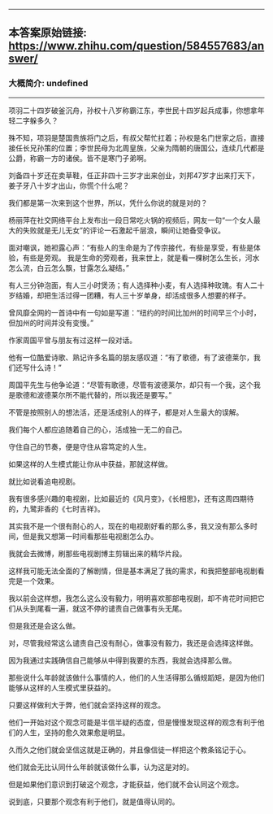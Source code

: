 ----------------------------------------
## 本答案原始链接: https://www.zhihu.com/question/584557683/answer/
### 大概简介: undefined
----------------------------------------
项羽二十四岁破釜沉舟，孙权十八岁称霸江东，李世民十四岁起兵成事，你想拿年轻二字躲多久？

殊不知，项羽是楚国贵族将门之后，有叔父帮忙扛着；孙权是名门世家之后，直接接任长兄孙策的位置；李世民母为北周皇族，父亲为隋朝的唐国公，连续几代都是公爵，称霸一方的诸侯。皆不是寒门子弟啊。

刘备四十岁还在卖草鞋，任正非四十三岁才出来创业，刘邦47岁才出来打天下，姜子牙八十岁才出山，你慌个什么呢？


我们都是第一次来到这个世界，所以，凭什么你说的就是对的？

杨丽萍在社交网络平台上发布出一段日常吃火锅的视频后，网友一句“一个女人最大的失败就是无儿无女”的评论一石激起千层浪，瞬间让她备受争议。

面对嘲讽，她袒露心声：“有些人的生命是为了传宗接代，有些是享受，有些是体验，有些是旁观。
我是生命的旁观者，我来世上，就是看一棵树怎么生长，河水怎么流，白云怎么飘，甘露怎么凝结。”

有人三分钟泡面，有人三小时煲汤；有人选择种小麦，有人选择种玫瑰。有人二十岁结婚，却把生活过得一团糟，有人三十岁单身，却活成很多人想要的样子。

曾风靡全网的一首诗中有一句如是写道：“纽约的时间比加州的时间早三个小时，但加州的时间并没有变慢。”

作家周国平曾与朋友有过这样一段对话。

他有一位酷爱诗歌、熟记许多名篇的朋友感叹道：“有了歌德，有了波德莱尔，我们还写什么诗！”

周国平先生与他争论道：“尽管有歌德，尽管有波德莱尔，却只有一个我，这个我是歌德和波德莱尔所不能代替的，所以我还是要写。”

不管是按照别人的想法活，还是活成别人的样子，都是对人生最大的误解。

我们每个人都应追随着自己的心，活成独一无二的自己。

守住自己的节奏，便是守住从容笃定的人生。



如果这样的人生模式能让你从中获益，那就这样做。

就比如说看追电视剧。

我有很多感兴趣的电视剧，比如最近的《风月变》，《长相思》，还有这周四期待的，九鹭非香的《七时吉祥》。

其实我不是一个很有耐心的人，现在的电视剧好看的那么多，我又没有那么多时间，但是我又想第一时间看那些电视剧怎么办。

我就会去微博，刷那些电视剧博主剪辑出来的精华片段。

这样我可能无法全面的了解剧情，但是基本满足了我的需求，和我把整部电视剧看完是一个效果。

我以前会这样想，我怎么这么没有毅力，明明喜欢那部电视剧，却不肯花时间把它们从头到尾看一遍，就这不停的谴责自己做事有头无尾。

但是我还是会这么做。

对，尽管我经常这么谴责自己没有耐心，做事没有毅力，我还是会选择这样做。

因为我通过实践确信自己能够从中得到我要的东西，我就会选择那么做。

那些说什么年龄就该做什么事情的人，他们的人生活得那么循规蹈矩，是因为他们能够从这样的人生模式里获益的。

只要这样做利大于弊，他们就会坚持这样的观念。

他们一开始对这个观念可能是半信半疑的态度，但是慢慢发现这样的观念有利于他们的人生，坚持的愈久效果愈是明显。

久而久之他们就会坚信这就是正确的，并且像信徒一样把这个教条铭记于心。

他们就会无比认同什么年龄就该做什么事，认为这是对的。

但是如果他们意识到打破这个观念，才能获益，他们就不会认同这个观念。

说到底，只要那个观念有利于他们，就是值得认同的。









